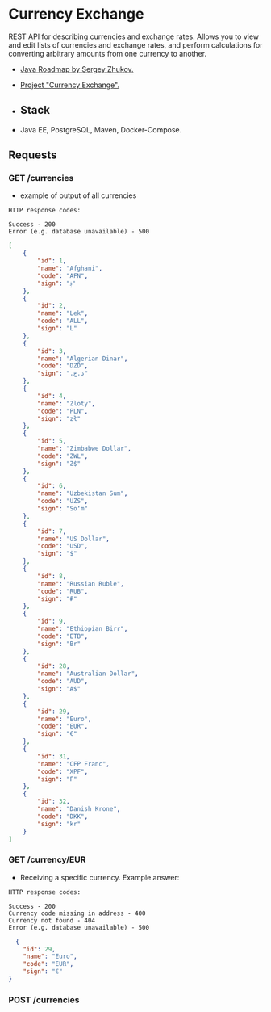 # Currency Exchange
REST API for describing currencies and exchange rates.
Allows you to view and edit lists of currencies and exchange rates, and perform calculations for converting arbitrary amounts from one currency to another.

- [Java Roadmap by Sergey Zhukov.](https://zhukovsd.github.io/java-backend-learning-course/)
- [Project "Сurrency Exchange".](https://zhukovsd.github.io/java-backend-learning-course/projects/currency-exchange/)

- ## Stack
- Java EE, PostgreSQL, Maven, Docker-Compose.

## Requests

### GET /currencies
- example of output of all currencies
```
HTTP response codes:

Success - 200
Error (e.g. database unavailable) - 500
```
```json
[
    {
        "id": 1,
        "name": "Afghani",
        "code": "AFN",
        "sign": "؋"
    },
    {
        "id": 2,
        "name": "Lek",
        "code": "ALL",
        "sign": "L"
    },
    {
        "id": 3,
        "name": "Algerian Dinar",
        "code": "DZD",
        "sign": ".د.ج"
    },
    {
        "id": 4,
        "name": "Zloty",
        "code": "PLN",
        "sign": "zł"
    },
    {
        "id": 5,
        "name": "Zimbabwe Dollar",
        "code": "ZWL",
        "sign": "Z$"
    },
    {
        "id": 6,
        "name": "Uzbekistan Sum",
        "code": "UZS",
        "sign": "Soʻm"
    },
    {
        "id": 7,
        "name": "US Dollar",
        "code": "USD",
        "sign": "$"
    },
    {
        "id": 8,
        "name": "Russian Ruble",
        "code": "RUB",
        "sign": "₽"
    },
    {
        "id": 9,
        "name": "Ethiopian Birr",
        "code": "ETB",
        "sign": "Br"
    },
    {
        "id": 28,
        "name": "Australian Dollar",
        "code": "AUD",
        "sign": "A$"
    },
    {
        "id": 29,
        "name": "Euro",
        "code": "EUR",
        "sign": "€"
    },
    {
        "id": 31,
        "name": "CFP Franc",
        "code": "XPF",
        "sign": "F"
    },
    {
        "id": 32,
        "name": "Danish Krone",
        "code": "DKK",
        "sign": "kr"
    }
]
```

### GET /currency/EUR
- Receiving a specific currency. Example answer:
```
HTTP response codes:

Success - 200
Currency code missing in address - 400
Currency not found - 404
Error (e.g. database unavailable) - 500
```
```json
  {
    "id": 29,
    "name": "Euro",
    "code": "EUR",
    "sign": "€"
}
```

### POST /currencies

